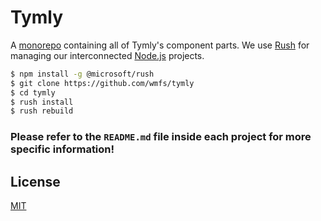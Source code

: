 # Tymly

A [monorepo](https://danluu.com/monorepo/) containing all of Tymly's component parts. We use [Rush](https://github.com/Microsoft/web-build-tools/wiki/Rush) for managing our interconnected [Node.js](https://nodejs.org/en/) projects.

``` bash
$ npm install -g @microsoft/rush
$ git clone https://github.com/wmfs/tymly
$ cd tymly
$ rush install
$ rush rebuild
```

### Please refer to the `README.md` file inside each project for more specific information!

## <a name="license"></a>License

[MIT](https://github.com/wmfs/tymly/blob/master/LICENSE)
